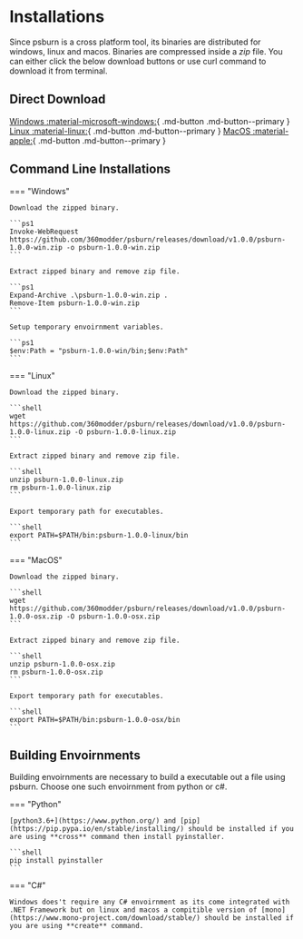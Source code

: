 # Installations

Since psburn is a cross platform tool, its binaries are distributed for windows, linux and macos. Binaries are compressed inside a *zip* file. You can either click the below download buttons or use curl command to download it from terminal.

## Direct Download

[Windows :material-microsoft-windows:](#){ .md-button .md-button--primary }
[Linux :material-linux:](#){ .md-button .md-button--primary }
[MacOS :material-apple:](#){ .md-button .md-button--primary }

## Command Line Installations

=== "Windows"

	Download the zipped binary.

	```ps1
	Invoke-WebRequest https://github.com/360modder/psburn/releases/download/v1.0.0/psburn-1.0.0-win.zip -o psburn-1.0.0-win.zip
	```
	
	Extract zipped binary and remove zip file.

	```ps1
	Expand-Archive .\psburn-1.0.0-win.zip .
	Remove-Item psburn-1.0.0-win.zip
	```

	Setup temporary envoirnment variables.

	```ps1
	$env:Path = "psburn-1.0.0-win/bin;$env:Path"
	```

=== "Linux"

	Download the zipped binary.

	```shell
	wget https://github.com/360modder/psburn/releases/download/v1.0.0/psburn-1.0.0-linux.zip -O psburn-1.0.0-linux.zip
	```

	Extract zipped binary and remove zip file.

	```shell
	unzip psburn-1.0.0-linux.zip
	rm psburn-1.0.0-linux.zip
	```

	Export temporary path for executables.

	```shell
	export PATH=$PATH/bin:psburn-1.0.0-linux/bin
	```

=== "MacOS"

	Download the zipped binary.

	```shell
	wget https://github.com/360modder/psburn/releases/download/v1.0.0/psburn-1.0.0-osx.zip -O psburn-1.0.0-osx.zip
	```

	Extract zipped binary and remove zip file.

	```shell
	unzip psburn-1.0.0-osx.zip
	rm psburn-1.0.0-osx.zip
	```

	Export temporary path for executables.

	```shell
	export PATH=$PATH/bin:psburn-1.0.0-osx/bin
	```

## Building Envoirnments

Building envoirnments are necessary to build a executable out a file using psburn. Choose one such envoirnment from python or c#.

=== "Python"

	[python3.6+](https://www.python.org/) and [pip](https://pip.pypa.io/en/stable/installing/) should be installed if you are using **cross** command then install pyinstaller.

	```shell
	pip install pyinstaller
	```

=== "C#"

	Windows does't require any C# envoirnment as its come integrated with .NET Framework but on linux and macos a compitible version of [mono](https://www.mono-project.com/download/stable/) should be installed if you are using **create** command.
